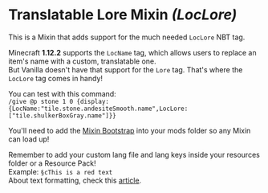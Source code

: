 # Translatable Lore Mixin _(LocLore)_

This is a Mixin that adds support for the much needed `LocLore` NBT tag.  

Minecraft **1.12.2** supports the `LocName` tag, which allows users to replace an item's name with a custom, translatable one.  
But Vanilla doesn't have that support for the `Lore` tag. That's where the `LocLore` tag comes in handy!  

You can test with this command:  
`/give @p stone 1 0 {display:{LocName:"tile.stone.andesiteSmooth.name",LocLore:["tile.shulkerBoxGray.name"]}}`  

You'll need to add the [Mixin Bootstrap](https://www.curseforge.com/minecraft/mc-mods/mixinbootstrap) into your mods folder so any Mixin can load up!  

Remember to add your custom lang file and lang keys inside your resources folder or a Resource Pack!  
Example: `§cThis is a red text`  
About text formatting, check this [article](https://minecraft.fandom.com/wiki/Formatting_codes#Color_codes).  

